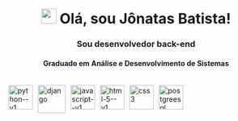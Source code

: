 <h1 align="center"><img src="https://raw.githubusercontent.com/kaueMarques/kaueMarques/master/hi.gif" width="30px"> Olá, sou Jônatas Batista!</h1>

<h3 align="center">Sou desenvolvedor back-end</h3>
<h4 align="center">Graduado em Análise e Desenvolvimento de Sistemas</h4>

<br/>


<div style="display: flex;">
  <img width="48" height="48" src="https://img.icons8.com/color/48/python--v1.png" alt="python--v1" style="margin-right: 10px;"/>
  <img width="55" height="55" src="https://img.icons8.com/color/48/django.png" alt="django" style="margin-right: 10px;"/>
  <img width="48" height="48" src="https://img.icons8.com/color/48/javascript--v1.png" alt="javascript--v1" style="margin-right: 10px;"/>
  <img width="48" height="48" src="https://img.icons8.com/color/48/html-5--v1.png" alt="html-5--v1" style="margin-right: 10px;"/>
  <img width="48" height="48" src="https://img.icons8.com/fluency/48/css3.png" alt="css3" style="margin-right: 10px;"/>
  <img width="48" height="48" src="https://img.icons8.com/color/48/postgreesql.png" alt="postgreesql" style="margin-right: 10px;"/>
</div>

<!--
<img src="https://cdn.jsdelivr.net/gh/devicons/devicon/icons/django/django-plain.svg" height="75" /> -->
          
          

<!--
![Anurag's GitHub stats](https://github-readme-stats.vercel.app/api?username=jonatasbss&show_icons=true&theme=radical) -->

<!--
**jonatasbss/jonatasbss** is a ✨ _special_ ✨ repository because its `README.md` (this file) appears on your GitHub profile.

Here are some ideas to get you started:

- 🔭 I’m currently working on ...
- 🌱 I’m currently learning ...
- 👯 I’m looking to collaborate on ...
- 🤔 I’m looking for help with ...
- 💬 Ask me about ...
- 📫 How to reach me: ...
- 😄 Pronouns: ...
- ⚡ Fun fact: ...
-->
